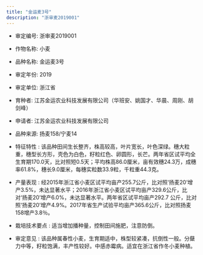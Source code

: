 ```yaml
---
title: "金运麦3号"
description: "浙审麦2019001"
---
```

* 审定编号:  浙审麦2019001

*  作物名称:  小麦

*  品种名称:  金运麦3号

*  审定年份:  2019

*  审定单位:  浙江省

* 育种者:  江苏金运农业科技发展有限公司（华班安、姚国才、华晨、周刚、胡剑峰）

*  申请者:  江苏金运农业科技发展有限公司

*  品种来源:  扬麦158/宁麦14

*  特征特性 : 
该品种田间生长整齐，株高较高，叶片宽长，叶色深绿。穗大粒重，穗型长方形，壳色为白色，籽粒红色、卵圆形，长芒。两年省区试平均全生育期170.0天，比对照短0.5天；平均株高86.0厘米，亩有效穗24.3万，成穗率61.8%，穗长9.0厘米，每穗实粒数33.9粒，千粒重44.3克。
 
*  产量表现 : 
经2015年浙江省小麦区试平均亩产255.7公斤，比对照‘扬麦20’增产3.5%，未达显著水平；2016年浙江省小麦区试平均亩产329.6公斤，比对‘扬麦20’增产6.0%，未达显著水平。两年省区试平均亩产292.7 公斤，比对照‘扬麦20’增产4.9%。2017年省生产试验平均亩产365.6公斤，比对照扬麦158增产3.8％。

*  栽培技术要点 : 
适当增加播种量，控制田间施肥，注意防倒。

*  审定意见 : 
该品种属春性小麦，生育期适中，株型较紧凑，抗倒性一般。分蘖力中等，籽粒饱满，丰产性较好。中感赤霉病。适宜在浙江省作冬小麦种植。

